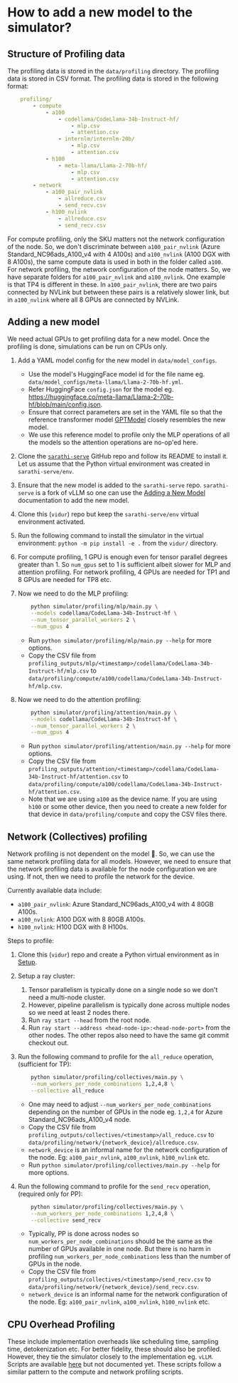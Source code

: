 # How to add a new model to the simulator?

## Structure of Profiling data

The profiling data is stored in the `data/profiling` directory. The profiling data is stored in CSV format. The profiling data is stored in the following format:

```yaml
    profiling/
        - compute
            - a100
                - codellama/CodeLlama-34b-Instruct-hf/
                    - mlp.csv
                    - attention.csv
                - internlm/internlm-20b/
                    - mlp.csv
                    - attention.csv
            - h100
                - meta-llama/Llama-2-70b-hf/
                    - mlp.csv
                    - attention.csv
        - network
            - a100_pair_nvlink
                - allreduce.csv
                - send_recv.csv
            - h100_nvlink
                - allreduce.csv
                - send_recv.csv
```

For compute profiling, only the SKU matters not the network configuration of the node. So, we don't discriminate between `a100_pair_nvlink` (Azure Standard_NC96ads_A100_v4 with 4 A100s) and `a100_nvlink` (A100 DGX with 8 A100s), the same compute data is used in both in the folder called `a100`.
For network profiling, the network configuration of the node matters. So, we have separate folders for `a100_pair_nvlink` and `a100_nvlink`. One example is that TP4 is different in these. In `a100_pair_nvlink`, there are two pairs connected by NVLink but between these pairs is a relatively slower link, but in `a100_nvlink` where all 8 GPUs are connected by NVLink.

## Adding a new model

We need actual GPUs to get profiling data for a new model. Once the profiling is done, simulations can be run on CPUs only.

1. Add a YAML model config for the new model in `data/model_configs`.
    - Use the model's HuggingFace model id for the file name eg. `data/model_configs/meta-llama/Llama-2-70b-hf.yml`.
    - Refer HuggingFace `config.json` for the model eg. <https://huggingface.co/meta-llama/Llama-2-70b-hf/blob/main/config.json>.
    - Ensure that correct parameters are set in the YAML file so that the reference transformer model [GPTModel](simulator/profiling/mlp/mlp_impl.py) closely resembles the new model.
    - We use this reference model to profile only the MLP operations of all the models so the attention operations are no-op'ed here.
1. Clone the [`sarathi-serve`](https://github.com/microsoft/sarathi-serve) GitHub repo and follow its README to install it. Let us assume that the Python virtual environment was created in `sarathi-serve/env`.
1. Ensure that the new model is added to the `sarathi-serve` repo. `sarathi-serve` is a fork of vLLM so one can use the [Adding a New Model](https://docs.vllm.ai/en/stable/models/adding_model.html) documentation to add the new model.
1. Clone this (`vidur`) repo but keep the `sarathi-serve/env` virtual environment activated.
1. Run the following command to install the simulator in the virtual environment: `python -m pip install -e .` from the `vidur/` directory.
1. For compute profiling, 1 GPU is enough even for tensor parallel degrees greater than 1. So `num_gpus` set to 1 is sufficient albeit slower for MLP and attention profiling. For network profiling, 4 GPUs are needed for TP1 and 8 GPUs are needed for TP8 etc.
1. Now we need to do the MLP profiling:

    ```bash
        python simulator/profiling/mlp/main.py \
        --models codellama/CodeLlama-34b-Instruct-hf \
        --num_tensor_parallel_workers 2 \
        --num_gpus 4
    ```

    - Run `python simulator/profiling/mlp/main.py --help` for more options.
    - Copy the CSV file from `profiling_outputs/mlp/<timestamp>/codellama/CodeLlama-34b-Instruct-hf/mlp.csv` to `data/profiling/compute/a100/codellama/CodeLlama-34b-Instruct-hf/mlp.csv`.

1. Now we need to do the attention profiling:

    ```bash
        python simulator/profiling/attention/main.py \
        --models codellama/CodeLlama-34b-Instruct-hf \
        --num_tensor_parallel_workers 2 \
        --num_gpus 4
    ```

    - Run `python simulator/profiling/attention/main.py --help` for more options.
    - Copy the CSV file from `profiling_outputs/attention/<timestamp>/codellama/CodeLlama-34b-Instruct-hf/attention.csv` to `data/profiling/compute/a100/codellama/CodeLlama-34b-Instruct-hf/attention.csv`.
    - Note that we are using `a100` as the device name. If you are using `h100` or some other device, then you need to create a new folder for that device in `data/profiling/compute` and copy the CSV files there.

## Network (Collectives) profiling

Network profiling is not dependent on the model 🎉. So, we can use the same network profiling data for all models. However, we need to ensure that the network profiling data is available for the node configuration we are using. If not, then we need to profile the network for the device.

Currently available data include:

- `a100_pair_nvlink`: Azure Standard_NC96ads_A100_v4 with 4 80GB A100s.
- `a100_nvlink`: A100 DGX with 8 80GB A100s.
- `h100_nvlink`: H100 DGX with 8 H100s.

Steps to profile:

1. Clone this (`vidur`) repo and create a Python virtual environment as in [Setup](README.md).
1. Setup a ray cluster:
    1. Tensor parallelism is typically done on a single node so we don't need a multi-node cluster.
    1. However, pipeline parallelism is typically done across multiple nodes so we need at least 2 nodes there.
    1. Run `ray start --head` from the root node.
    1. Run `ray start --address <head-node-ip>:<head-node-port>` from the other nodes. The other repos also need to have the same git commit checkout out.
1. Run the following command to profile for the `all_reduce` operation, (sufficient for TP):

    ```bash
        python simulator/profiling/collectives/main.py \
        --num_workers_per_node_combinations 1,2,4,8 \
        --collective all_reduce
    ```

    - One may need to adjust `--num_workers_per_node_combinations` depending on the number of GPUs in the node eg. `1,2,4` for Azure Standard_NC96ads_A100_v4 node.
    - Copy the CSV file from `profiling_outputs/collectives/<timestamp>/all_reduce.csv` to `data/profiling/network/{network_device}/allreduce.csv`.
    - `network_device` is an informal name for the network configuration of the node. Eg: `a100_pair_nvlink`, `a100_nvlink`, `h100_nvlink` etc.
    - Run `python simulator/profiling/collectives/main.py --help` for more options.
1. Run the following command to profile for the `send_recv` operation, (required only for PP):

    ```bash
        python simulator/profiling/collectives/main.py \
        --num_workers_per_node_combinations 1,2,4,8 \
        --collective send_recv
    ```

    - Typically, PP is done across nodes so `num_workers_per_node_combinations` should be the same as the number of GPUs available in one node. But there is no harm in profiling `num_workers_per_node_combinations` less than the number of GPUs in the node.
    - Copy the CSV file from `profiling_outputs/collectives/<timestamp>/send_recv.csv` to `data/profiling/network/{network_device}/send_recv.csv`.
    - `network_device` is an informal name for the network configuration of the node. Eg: `a100_pair_nvlink`, `a100_nvlink`, `h100_nvlink` etc.

## CPU Overhead Profiling

These include implementation overheads like scheduling time, sampling time, detokenization etc. For better fidelity, these should also be profiled. However, they tie the simulator closely to the implementation eg. `vLLM`. Scripts are available [here](simulator/profiling/cpu_overhead/) but not documented yet. These scripts follow a similar pattern to the compute and network profiling scripts.
